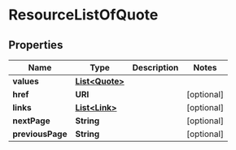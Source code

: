 

# ResourceListOfQuote


## Properties

Name | Type | Description | Notes
------------ | ------------- | ------------- | -------------
**values** | [**List&lt;Quote&gt;**](Quote.md) |  | 
**href** | **URI** |  |  [optional]
**links** | [**List&lt;Link&gt;**](Link.md) |  |  [optional]
**nextPage** | **String** |  |  [optional]
**previousPage** | **String** |  |  [optional]



